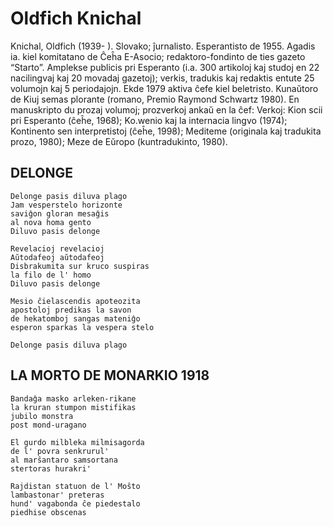 # Oldfich Knichal

Knichal, Oldfich (1939- ). Slovako; ĵurnalisto. Esperantisto de 1955. Agadis ia. kiel komitatano de Ĉeĥa E-Asocio; redaktoro-fondinto de ties gazeto “Starto”. Amplekse publicis pri Esperanto (i.a. 300 artikoloj kaj studoj en 22 nacilingvaj kaj 20 movadaj gazetoj); verkis, tradukis kaj redaktis entute 25 volumojn kaj 5 periodajojn. Ekde 1979 aktiva ĉefe kiel beletristo. Kunaŭtoro de Kiuj semas plorante (romano, Premio Raymond Schwartz 1980). En manuskripto du prozaj volumoj; prozverkoj ankaŭ en la ĉef: Verkoj: Kion scii pri Esperanto (ĉeĥe, 1968); Ko.wenio kaj la internacia lingvo (1974); Kontinento sen interpretistoj (ĉeĥe, 1998); Mediteme (originala kaj tradukita prozo, 1980); Meze de Eŭropo (kuntradukinto, 1980).


## DELONGE

    Delonge pasis diluva plago
    Jam vesperstelo horizonte
    saviĝon gloran mesaĝis
    al nova homa gento
    Diluvo pasis delonge

    Revelacioj revelacioj
    Aŭtodafeoj aŭtodafeoj
    Disbrakumita sur kruco suspiras
    la filo de l' homo
    Diluvo pasis delonge

    Mesio ĉielascendis apoteozita
    apostoloj predikas la savon
    de hekatomboj sangas mateniĝo
    esperon sparkas la vespera stelo

    Delonge pasis diluva plago

## LA MORTO DE MONARKIO 1918

    Bandaĝa masko arleken-rikane
    la kruran stumpon mistifikas
    jubilo monstra
    post mond-uragano

    El gurdo milbleka milmisagorda
    de l' povra senkrurul'
    al marŝantaro samsortana
    stertoras hurakri'

    Rajdistan statuon de l' Moŝto
    lambastonar' preteras
    hund' vagabonda ĉe piedestalo
    piedhise obscenas
